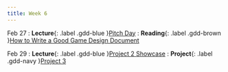 ```yaml
---
title: Week 6
---
```


Feb 27
: **Lecture**{: .label .gdd-blue }[Pitch Day]
: **Reading**{: .label .gdd-brown }[How to Write a Good Game Design Document]

Feb 29
: **Lecture**{: .label .gdd-blue }[Project 2 Showcase]
: **Project**{: .label .gdd-navy }[Project 3]

[Pitch Day]: https://docs.google.com/presentation/d/1vaz1Q_YqXOGP_fpGI7Wtqqe6-YCmiCaYQ6I3eptQkYo/edit?usp=sharing
[Project 2 Showcase]: https://docs.google.com/presentation/d/16gLK3rRbWZzN8SunlftMyqUsAMK8b8CvDDnf0FFlfT8/edit?usp=sharing
[Project 3]: ./../pages/projects/Projects

[How to Write a Good Game Design Document]: https://gamedevelopment.tutsplus.com/articles/how-and-why-to-write-a-great-game-design-document--cms-23545 
